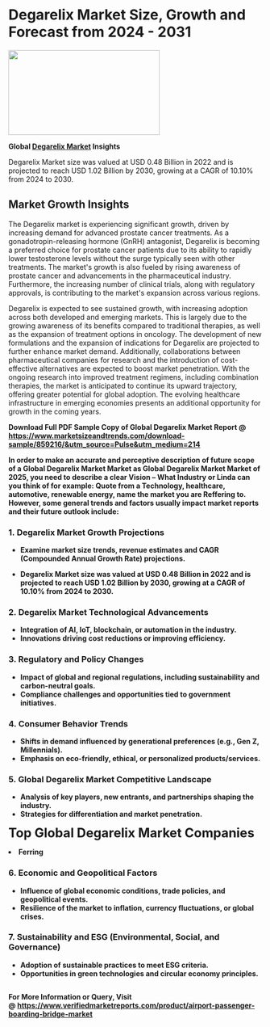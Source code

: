 <H1>Degarelix Market Size, Growth and Forecast from 2024 - 2031</H1><img class="aligncenter size-medium wp-image-584254" src="https://thirdeyenews.in/wp-content/uploads/2024/09/Global-Market-Research-300x168.jpeg" alt="" width="300" height="168" /><p><strong>Global&nbsp;<a href="https://www.marketsizeandtrends.com/download-sample/859216/&amp;utm_source=Pulse&amp;utm_medium=214">Degarelix Market</a> Insights</strong></p><p>Degarelix Market size was valued at USD 0.48 Billion in 2022 and is projected to reach USD 1.02 Billion by 2030, growing at a CAGR of 10.10% from 2024 to 2030.</p><p><h2>Market Growth Insights</h2> <p>The Degarelix market is experiencing significant growth, driven by increasing demand for advanced prostate cancer treatments. As a gonadotropin-releasing hormone (GnRH) antagonist, Degarelix is becoming a preferred choice for prostate cancer patients due to its ability to rapidly lower testosterone levels without the surge typically seen with other treatments. The market's growth is also fueled by rising awareness of prostate cancer and advancements in the pharmaceutical industry. Furthermore, the increasing number of clinical trials, along with regulatory approvals, is contributing to the market's expansion across various regions.</p> <p><strong></strong></p> <p>Degarelix is expected to see sustained growth, with increasing adoption across both developed and emerging markets. This is largely due to the growing awareness of its benefits compared to traditional therapies, as well as the expansion of treatment options in oncology. The development of new formulations and the expansion of indications for Degarelix are projected to further enhance market demand. Additionally, collaborations between pharmaceutical companies for research and the introduction of cost-effective alternatives are expected to boost market penetration. With the ongoing research into improved treatment regimens, including combination therapies, the market is anticipated to continue its upward trajectory, offering greater potential for global adoption. The evolving healthcare infrastructure in emerging economies presents an additional opportunity for growth in the coming years.</p> <p><strong></p><p><span class=""><strong>Download Full PDF Sample Copy of Global Degarelix Market Report</strong> @ <a href="https://www.marketsizeandtrends.com/download-sample/859216/&amp;utm_source=Pulse&amp;utm_medium=214" target="_blank">https://www.marketsizeandtrends.com/download-sample/859216/&amp;utm_source=Pulse&amp;utm_medium=214</a></span></p><p>In order to make an accurate and perceptive description of future scope of a Global&nbsp;Degarelix Market Market as Global&nbsp;Degarelix Market Market of 2025, you need to describe a clear Vision &ndash; What Industry or Linda can you think of for example: Quote from a Technology, healthcare, automotive, renewable energy, name the market you are Reffering to. However, some general trends and factors usually impact market reports and their future outlook include:</p><h3>1.&nbsp;<strong>Degarelix Market Growth Projections</strong></h3><ul><li>Examine market size trends, revenue estimates and CAGR (Compounded Annual Growth Rate) projections.</li><li><p>Degarelix Market size was valued at USD 0.48 Billion in 2022 and is projected to reach USD 1.02 Billion by 2030, growing at a CAGR of 10.10% from 2024 to 2030.</p></li></ul><h3>2.&nbsp;<strong>Degarelix Market Technological Advancements</strong></h3><ul><li>Integration of AI, IoT, blockchain, or automation in the industry.</li><li>Innovations driving cost reductions or improving efficiency.</li></ul><h3>3.&nbsp;<strong>Regulatory and Policy Changes</strong></h3><ul><li>Impact of global and regional regulations, including sustainability and carbon-neutral goals.</li><li>Compliance challenges and opportunities tied to government initiatives.</li></ul><h3>4.&nbsp;<strong>Consumer Behavior Trends</strong></h3><ul><li>Shifts in demand influenced by generational preferences (e.g., Gen Z, Millennials).</li><li>Emphasis on eco-friendly, ethical, or personalized products/services.</li></ul><h3>5.&nbsp;<strong>Global Degarelix Market Competitive Landscape</strong></h3><ul><li>Analysis of key players, new entrants, and partnerships shaping the industry.</li><li>Strategies for differentiation and market penetration.</li></ul><p data-pm-slice="1 1 []"><span style="color: inherit; font-family: inherit; font-size: 25px;">Top Global Degarelix Market Companies</span></p><div class="" data-test-id=""><p><li>Ferring</li></p></div><h3>6.&nbsp;<strong>Economic and Geopolitical Factors</strong></h3><ul><li>Influence of global economic conditions, trade policies, and geopolitical events.</li><li>Resilience of the market to inflation, currency fluctuations, or global crises.</li></ul><h3>7.&nbsp;<strong>Sustainability and ESG (Environmental, Social, and Governance)</strong></h3><ul><li>Adoption of sustainable practices to meet ESG criteria.</li><li>Opportunities in green technologies and circular economy principles.</li></ul><h2><strong style="font-size: 14px;">For More Information or Query, Visit @&nbsp;</strong><a style="background-color: #ffffff; font-size: 14px;" href="https://www.marketsizeandtrends.com/report/degarelix-market/" target="_blank">https://www.verifiedmarketreports.com/product/airport-passenger-boarding-bridge-market</a></h2>
